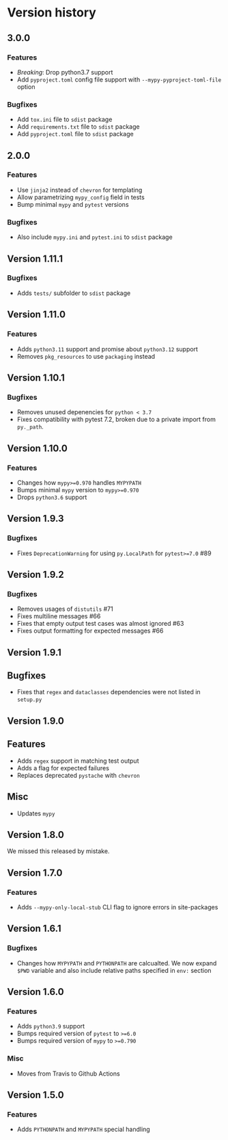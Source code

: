 # Version history


## 3.0.0

### Features

- *Breaking*: Drop python3.7 support
- Add `pyproject.toml` config file support with `--mypy-pyproject-toml-file` option

### Bugfixes

- Add `tox.ini` file to `sdist` package
- Add `requirements.txt` file to `sdist` package
- Add `pyproject.toml` file to `sdist` package


## 2.0.0

### Features

- Use `jinja2` instead of `chevron` for templating
- Allow parametrizing `mypy_config` field in tests
- Bump minimal `mypy` and `pytest` versions

### Bugfixes

- Also include `mypy.ini` and `pytest.ini` to `sdist` package


## Version 1.11.1

### Bugfixes

- Adds `tests/` subfolder to `sdist` package


## Version 1.11.0

### Features

- Adds `python3.11` support and promise about `python3.12` support
- Removes `pkg_resources` to use `packaging` instead


## Version 1.10.1

### Bugfixes

- Removes unused depenencies for `python < 3.7`
- Fixes compatibility with pytest 7.2, broken due to a private import from
  `py._path`.


## Version 1.10.0

### Features

- Changes how `mypy>=0.970` handles `MYPYPATH`
- Bumps minimal `mypy` version to `mypy>=0.970`
- Drops `python3.6` support


## Version 1.9.3

### Bugfixes

- Fixes `DeprecationWarning` for using `py.LocalPath` for `pytest>=7.0` #89


## Version 1.9.2

### Bugfixes

- Removes usages of `distutils` #71
- Fixes multiline messages #66
- Fixes that empty output test cases was almost ignored #63
- Fixes output formatting for expected messages #66


## Version 1.9.1

## Bugfixes

- Fixes that `regex` and `dataclasses` dependencies were not listed in `setup.py`


## Version 1.9.0

## Features

- Adds `regex` support in matching test output
- Adds a flag for expected failures
- Replaces deprecated `pystache` with `chevron`

## Misc

- Updates `mypy`


## Version 1.8.0

We missed this released by mistake.


## Version 1.7.0

### Features

- Adds `--mypy-only-local-stub` CLI flag to ignore errors in site-packages


## Version 1.6.1

### Bugfixes

- Changes how `MYPYPATH` and `PYTHONPATH` are calcualted. We now expand `$PWD` variable and also include relative paths specified in `env:` section


## Version 1.6.0

### Features

- Adds `python3.9` support
- Bumps required version of `pytest` to `>=6.0`
- Bumps required version of `mypy` to `>=0.790`

### Misc

- Moves from Travis to Github Actions


## Version 1.5.0

### Features

- Adds `PYTHONPATH` and `MYPYPATH` special handling
